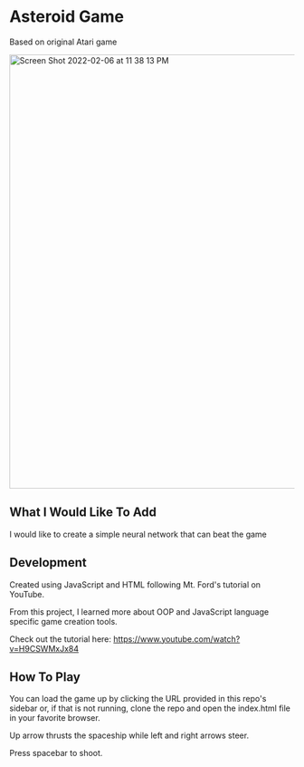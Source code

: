 # Asteroid Game

Based on original Atari game


<img width="766" alt="Screen Shot 2022-02-06 at 11 38 13 PM" src="https://user-images.githubusercontent.com/95384975/152730746-987fe81c-7e3d-4ec5-a111-227038629ed7.png">

## What I Would Like To Add

I would like to create a simple neural network that can beat the game

## Development

Created using JavaScript and HTML following Mt. Ford's tutorial on YouTube. 

From this project, I learned more about OOP and JavaScript language specific game creation tools.

Check out the tutorial here:
https://www.youtube.com/watch?v=H9CSWMxJx84


## How To Play

You can load the game up by clicking the URL provided in this repo's sidebar or, if that is not running, clone the repo and 
open the index.html file in your favorite browser.

Up arrow thrusts the spaceship while left and right arrows steer.

Press spacebar to shoot.







